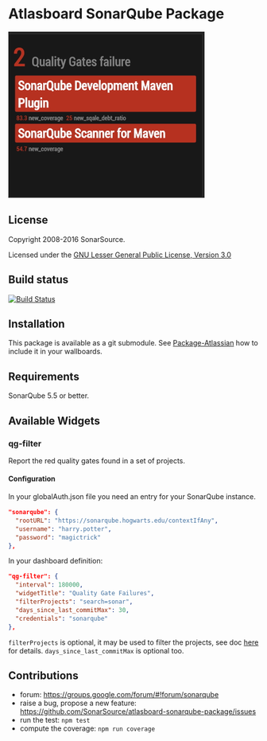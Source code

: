 Atlasboard SonarQube Package
============================

![Screenshot](screenshot.jpg)

## License

Copyright 2008-2016 SonarSource.

Licensed under the [GNU Lesser General Public License, Version 3.0](http://www.gnu.org/licenses/lgpl.txt)

## Build status

[![Build Status](https://travis-ci.org/SonarSource/atlasboard-sonarqube-package.svg?branch=master)](https://travis-ci.org/SonarSource/atlasboard-sonarqube-package)

## Installation

This package is available as a git submodule.
See [Package-Atlassian](https://bitbucket.org/atlassian/atlasboard/wiki/Package-Atlassian) how to include it in your wallboards.

## Requirements

SonarQube 5.5 or better.

## Available Widgets

### qg-filter

Report the red quality gates found in a set of projects.

#### Configuration
In your globalAuth.json file you need an entry for your SonarQube instance.
```JSON
"sonarqube": {
  "rootURL": "https://sonarqube.hogwarts.edu/contextIfAny",
  "username": "harry.potter",
  "password": "magictrick"
},
```

In your dashboard definition:
```JSON
"qg-filter": {
  "interval": 180000,
  "widgetTitle": "Quality Gate Failures",
  "filterProjects": "search=sonar",
  "days_since_last_commitMax": 30,
  "credentials": "sonarqube"
},
```

`filterProjects` is optional, it may be used to filter the projects, see doc [here](https://sonarqube.com/web_api/api/projects/index) for details.
`days_since_last_commitMax` is optional too.

## Contributions

* forum: https://groups.google.com/forum/#!forum/sonarqube
* raise a bug, propose a new feature: https://github.com/SonarSource/atlasboard-sonarqube-package/issues
* run the test: `npm test`
* compute the coverage: `npm run coverage`
